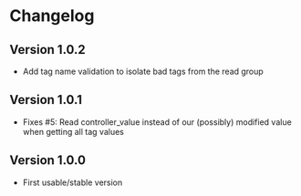 # Changelog

## Version 1.0.2
 - Add tag name validation to isolate bad tags from the read group

## Version 1.0.1
 - Fixes #5: Read controller_value instead of our (possibly) modified value when getting all tag values

## Version 1.0.0
 - First usable/stable version